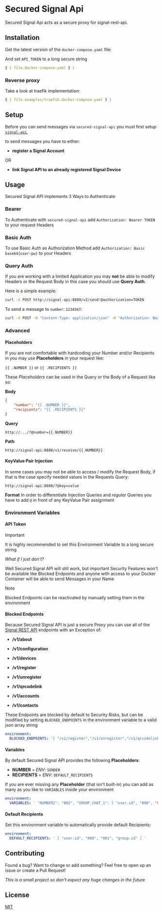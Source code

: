# Secured Signal Api

Secured Signal Api acts as a secure proxy for signal-rest-api.

## Installation

Get the latest version of the `docker-compose.yaml` file:

And set `API_TOKEN` to a long secure string

```yaml
{ { file.docker-compose.yaml } }
```

### Reverse proxy

Take a look at traefik implementation:

```yaml
{ { file.examples/traefik.docker-compose.yaml } }
```

## Setup

Before you can send messages via `secured-signal-api` you must first setup [`signal-api`](https://github.com/bbernhard/signal-cli-rest-api/blob/master/doc/EXAMPLES.md),

to send messages you have to either:

- **register a Signal Account**

OR

- **link Signal API to an already registered Signal Device**

## Usage

Secured Signal API implements 3 Ways to Authenticate

### Bearer

To Authenticate with `secured-signal-api` add `Authorization: Bearer TOKEN` to your request Headers

### Basic Auth

To use Basic Auth as Authorization Method add `Authorization: Basic base64{user:pw}` to your Headers

### Query Auth

If you are working with a limited Application you may **not** be able to modify Headers or the Request Body
in this case you should use **Query Auth**.

Here is a simple example:

```bash
curl -X POST http://signal-api:8880/v2/send?@authorization=TOKEN
```

To send a message to `number`: `1234567`:

```bash
curl -X POST -H "Content-Type: application/json" -H "Authorization: Bearer TOKEN" -d '{"message": "Hello World!", "recipients": ["1234567"]}' http://signal-api:8880/v2/send
```

### Advanced

#### Placeholders

If you are not comfortable with hardcoding your Number and/or Recipients in you may use **Placeholders** in your request like:

`{{ .NUMBER }}` or `{{ .RECIPIENTS }}`

These _Placeholders_ can be used in the Query or the Body of a Request like so:

**Body**

```json
{
	"number": "{{ .NUMBER }}",
	"recipients": "{{ .RECIPIENTS }}"
}
```

**Query**

```
http://.../?@number={{.NUMBER}}
```

**Path**

```
http://signal-api:8880/v1/receive/{{.NUMBER}}
```

#### KeyValue Pair Injection

In some cases you may not be able to access / modify the Request Body, if that is the case specify needed values in the Requests Query:

```
http://signal-api:8880/?@key=value
```

**Format**
In order to differentiate Injection Queries and _regular_ Queries
you have to add `@` in front of any KeyValue Pair assignment

### Environment Variables

#### API Token

> [!IMPORTANT]
> It is highly recommended to set this Environment Variable to a long secure string

_What if I just don't?_

Well Secured Signal API will still work, but important Security Features won't be available
like Blocked Endpoints and anyone with access to your Docker Container will be able to send Messages in your Name

> [!NOTE]
> Blocked Endpoints can be reactivated by manually setting them in the environment

#### Blocked Endpoints

Because Secured Signal API is just a secure Proxy you can use all of the [Signal REST API](https://github.com/bbernhard/signal-cli-rest-api/blob/master/doc/EXAMPLES.md) endpoints with an Exception of:

- **/v1/about**

- **/v1/configuration**

- **/v1/devices**

- **/v1/register**

- **/v1/unregister**

- **/v1/qrcodelink**

- **/v1/accounts**

- **/v1/contacts**

These Endpoints are blocked by default to Security Risks, but can be modified by setting `BLOCKED_ENDPOINTS` in the environment variable to a valid json array string

```yaml
environment:
  BLOCKED_ENDPOINTS: '[ "/v1/register","/v1/unregister","/v1/qrcodelink","/v1/contacts" ]'
```

#### Variables

By default Secured Signal API provides the following **Placeholders**:

- **NUMBER** = _ENV_: `SENDER`
- **RECIPIENTS** = _ENV_: `DEFAULT_RECIPIENTS`

If you are ever missing any **Placeholder** (that isn't built-in) you can add as many as you like to `VARIABLES` inside your environment

```yaml
environment:
  VARIABLES: ' "NUMBER2": "002", "GROUP_CHAT_1": [ "user.id", "000", "001", "group.id" ] '
```

#### Default Recipients

Set this environment variable to automatically provide default Recipients:

```yaml
environment:
  DEFAULT_RECIPIENTS: ' [ "user.id", "000", "001", "group.id" ] '
```

## Contributing

Found a bug? Want to change or add something?
Feel free to open up an issue or create a Pull Request!

_This is a small project so don't expect any huge changes in the future_

## License

[MIT](https://choosealicense.com/licenses/mit/)
